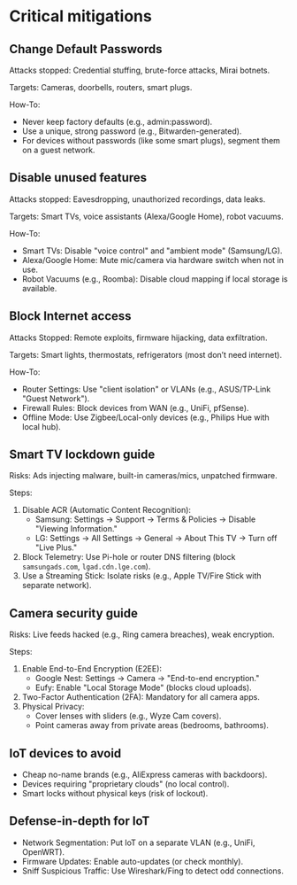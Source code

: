 # Critical mitigations

## Change Default Passwords

Attacks stopped: Credential stuffing, brute-force attacks, Mirai botnets.

Targets: Cameras, doorbells, routers, smart plugs.

How-To:

* Never keep factory defaults (e.g., admin:password).
* Use a unique, strong password (e.g., Bitwarden-generated).
* For devices without passwords (like some smart plugs), segment them on a guest network.

## Disable unused features

Attacks stopped: Eavesdropping, unauthorized recordings, data leaks.

Targets: Smart TVs, voice assistants (Alexa/Google Home), robot vacuums.

How-To:

* Smart TVs: Disable "voice control" and "ambient mode" (Samsung/LG).
* Alexa/Google Home: Mute mic/camera via hardware switch when not in use.
* Robot Vacuums (e.g., Roomba): Disable cloud mapping if local storage is available.

## Block Internet access

Attacks Stopped: Remote exploits, firmware hijacking, data exfiltration.

Targets: Smart lights, thermostats, refrigerators (most don’t need internet).

How-To:

* Router Settings: Use "client isolation" or VLANs (e.g., ASUS/TP-Link "Guest Network").
* Firewall Rules: Block devices from WAN (e.g., UniFi, pfSense).
* Offline Mode: Use Zigbee/Local-only devices (e.g., Philips Hue with local hub).


## Smart TV lockdown guide

Risks: Ads injecting malware, built-in cameras/mics, unpatched firmware.

Steps:

1. Disable ACR (Automatic Content Recognition):
   * Samsung: Settings → Support → Terms & Policies → Disable "Viewing Information."
   * LG: Settings → All Settings → General → About This TV → Turn off "Live Plus."
2. Block Telemetry: Use Pi-hole or router DNS filtering (block `samsungads.com`, `lgad.cdn.lge.com`).
3. Use a Streaming Stick: Isolate risks (e.g., Apple TV/Fire Stick with separate network).

## Camera security guide

Risks: Live feeds hacked (e.g., Ring camera breaches), weak encryption.

Steps:

1. Enable End-to-End Encryption (E2EE):
    * Google Nest: Settings → Camera → "End-to-end encryption."
    * Eufy: Enable "Local Storage Mode" (blocks cloud uploads).
2. Two-Factor Authentication (2FA): Mandatory for all camera apps.
3. Physical Privacy:
   * Cover lenses with sliders (e.g., Wyze Cam covers).
   * Point cameras away from private areas (bedrooms, bathrooms).

## IoT devices to avoid

* Cheap no-name brands (e.g., AliExpress cameras with backdoors).
* Devices requiring "proprietary clouds" (no local control).
* Smart locks without physical keys (risk of lockout).

## Defense-in-depth for IoT

* Network Segmentation: Put IoT on a separate VLAN (e.g., UniFi, OpenWRT).
* Firmware Updates: Enable auto-updates (or check monthly).
* Sniff Suspicious Traffic: Use Wireshark/Fing to detect odd connections.
